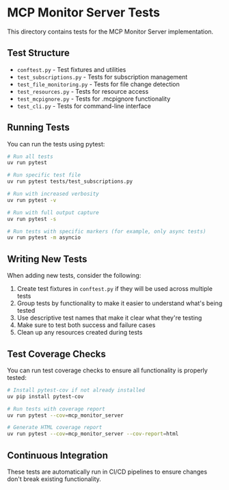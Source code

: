 # MCP Monitor Server Tests

This directory contains tests for the MCP Monitor Server implementation.

## Test Structure

- `conftest.py` - Test fixtures and utilities
- `test_subscriptions.py` - Tests for subscription management
- `test_file_monitoring.py` - Tests for file change detection
- `test_resources.py` - Tests for resource access
- `test_mcpignore.py` - Tests for .mcpignore functionality
- `test_cli.py` - Tests for command-line interface

## Running Tests

You can run the tests using pytest:

```bash
# Run all tests
uv run pytest

# Run specific test file
uv run pytest tests/test_subscriptions.py

# Run with increased verbosity
uv run pytest -v

# Run with full output capture
uv run pytest -s

# Run tests with specific markers (for example, only async tests)
uv run pytest -m asyncio
```

## Writing New Tests

When adding new tests, consider the following:

1. Create test fixtures in `conftest.py` if they will be used across multiple tests
2. Group tests by functionality to make it easier to understand what's being tested
3. Use descriptive test names that make it clear what they're testing
4. Make sure to test both success and failure cases
5. Clean up any resources created during tests

## Test Coverage Checks

You can run test coverage checks to ensure all functionality is properly tested:

```bash
# Install pytest-cov if not already installed
uv pip install pytest-cov

# Run tests with coverage report
uv run pytest --cov=mcp_monitor_server

# Generate HTML coverage report
uv run pytest --cov=mcp_monitor_server --cov-report=html
```

## Continuous Integration

These tests are automatically run in CI/CD pipelines to ensure changes don't break existing functionality.